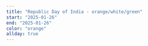```yaml
---
title: "Republic Day of India - orange/white/green"
start: "2025-01-26"
end: "2025-01-26"
color: "orange"
allday: true
---
```


